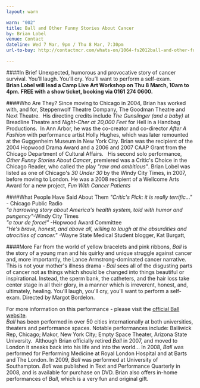 ```yaml
---
layout: warn

warn: "002"
title: Ball and Other Funny Stories About Cancer
by: Brian Lobel
venue: Contact
dateline: Wed 7 Mar, 9pm / Thu 8 Mar, 7:30pm
url-to-buy: http://contactmcr.com/whats-on/1064-fs2012ball-and-other-funny-stories-about-cancer/booking/

---
```


####In Brief
Unexpected, humorous and provocative story of cancer survival. You’ll laugh. You’ll cry. You’ll want to perform a self-exam.    
**Brian Lobel will lead a Camp Live Art Workshop on Thu 8 March, 10am to 4pm. FREE with a show ticket, booking via 0161 274 0600.**   

####Who Are They?
Since moving to Chicago in 2004, Brian has worked with, and for, Steppenwolf Theatre Company, The Goodman Theatre and Next Theatre.  His directing credits include *The Gunslinger (and a baby)* at Breadline Theatre and *Night-Cher at 20,000 Feet* for Hell in a Handbag Productions.  In Ann Arbor, he was the co-creator and co-director *After A Fashion* with performance artist Holly Hughes, which was later remounted at the Guggenheim Museum in New York City. Brian was the recipient of the 2004 Hopwood Drama Award and a 2006 and 2007 CAAP Grant from the Chicago Department of Cultural Affairs.   His second solo performance, *Other Funny Stories About Cancer*, premiered was a Critic's Choice in the Chicago Reader, who called the play *"raw and ambitious"*. Brian Lobel was listed as one of Chicago's *30 Under 30* by the Windy City Times, in 2007, before moving to London. He was a 2008 recipient of a Wellcome Arts Award for a new project, *Fun With Cancer Patients*

####What People Have Said About Them
*"Critic's Pick: it is really terrific..."* - Chicago Public Radio     
*"a harrowing story about America's health system, told with humor and pungency"*-Windy City Times    
*"a tour de force!"* -Hopwood Award Committee    
*"He's brave, honest, and above all, willing to laugh at the absurdities and atrocities of cancer."* -Wayne State Medical Student blogger, Kat Burgatt,    

####More
Far from the world of yellow bracelets and pink ribbons, *Ball* is the story of a young man and his quirky and unique struggle against cancer and, more importantly, the Lance Armstrong-dominated cancer narrative. This is not your mother's illness drama - *Ball* sees all of the disgusting parts of cancer not as things which should be changed into things beautiful or inspirational. Instead, the sperm bank, the catheters, and the hair loss take center stage in all their glory, in a manner which is irreverent, honest, and, ultimately, healing. You'll laugh, you'll cry, you'll want to perform a self-exam. Directed by Margot Bordelon.

For more information on this performance - please visit the [official Ball website](http://brianlobel.freeservers.com/BALL1.htm).  
*Ball* has been performed in over 50 cities internationally at both universities, theaters and performance spaces. Notable performances include: Bailiwick Rep, Chicago; Makor, New York City;  Empty Space Theater, Arizona State University.
 Although Brian officially retired *Ball* in 2007, and moved to London it sneaks back into his life and into the world... In 2008, *Ball* was performed for Performing Medicine at Royal London Hospital and at Barts and The London. In 2009, *Ball* was performed at University of Southampton. *Ball* was published in Text and Performance Quarterly in 2008, and is available for purchase on DVD. Brian also offers in-home performances of *Ball*, which is a very fun and original gift.

